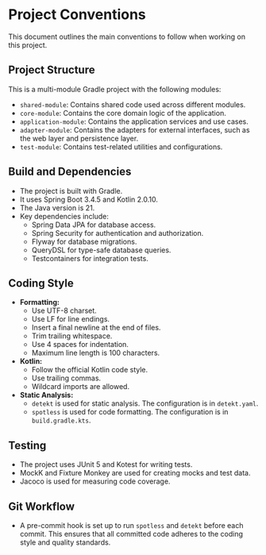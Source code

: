 # Project Conventions

This document outlines the main conventions to follow when working on this project.

## Project Structure

This is a multi-module Gradle project with the following modules:

- `shared-module`: Contains shared code used across different modules.
- `core-module`: Contains the core domain logic of the application.
- `application-module`: Contains the application services and use cases.
- `adapter-module`: Contains the adapters for external interfaces, such as the web layer and persistence layer.
- `test-module`: Contains test-related utilities and configurations.

## Build and Dependencies

- The project is built with Gradle.
- It uses Spring Boot 3.4.5 and Kotlin 2.0.10.
- The Java version is 21.
- Key dependencies include:
    - Spring Data JPA for database access.
    - Spring Security for authentication and authorization.
    - Flyway for database migrations.
    - QueryDSL for type-safe database queries.
    - Testcontainers for integration tests.

## Coding Style

- **Formatting:**
    - Use UTF-8 charset.
    - Use LF for line endings.
    - Insert a final newline at the end of files.
    - Trim trailing whitespace.
    - Use 4 spaces for indentation.
    - Maximum line length is 100 characters.
- **Kotlin:**
    - Follow the official Kotlin code style.
    - Use trailing commas.
    - Wildcard imports are allowed.
- **Static Analysis:**
    - `detekt` is used for static analysis. The configuration is in `detekt.yaml`.
    - `spotless` is used for code formatting. The configuration is in `build.gradle.kts`.

## Testing

- The project uses JUnit 5 and Kotest for writing tests.
- MockK and Fixture Monkey are used for creating mocks and test data.
- Jacoco is used for measuring code coverage.

## Git Workflow

- A pre-commit hook is set up to run `spotless` and `detekt` before each commit. This ensures that all committed code adheres to the coding style and quality standards.
